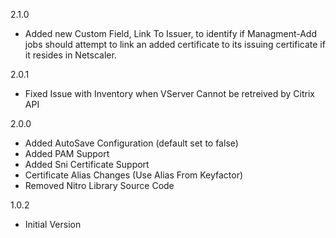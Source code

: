 2.1.0
* Added new Custom Field, Link To Issuer, to identify if Managment-Add jobs should attempt to link an added certificate to its issuing certificate if it resides in Netscaler.

2.0.1
* Fixed Issue with Inventory when VServer Cannot be retreived by Citrix API

2.0.0
* Added AutoSave Configuration (default set to false)
* Added PAM Support
* Added Sni Certificate Support
* Certificate Alias Changes (Use Alias From Keyfactor)
* Removed Nitro Library Source Code

1.0.2
* Initial Version
